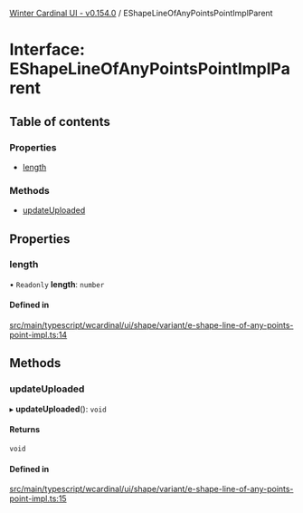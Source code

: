 [Winter Cardinal UI - v0.154.0](../index.md) / EShapeLineOfAnyPointsPointImplParent

# Interface: EShapeLineOfAnyPointsPointImplParent

## Table of contents

### Properties

- [length](EShapeLineOfAnyPointsPointImplParent.md#length)

### Methods

- [updateUploaded](EShapeLineOfAnyPointsPointImplParent.md#updateuploaded)

## Properties

### length

• `Readonly` **length**: `number`

#### Defined in

[src/main/typescript/wcardinal/ui/shape/variant/e-shape-line-of-any-points-point-impl.ts:14](https://github.com/winter-cardinal/winter-cardinal-ui/blob/v0.154.0/src/main/typescript/wcardinal/ui/shape/variant/e-shape-line-of-any-points-point-impl.ts#L14)

## Methods

### updateUploaded

▸ **updateUploaded**(): `void`

#### Returns

`void`

#### Defined in

[src/main/typescript/wcardinal/ui/shape/variant/e-shape-line-of-any-points-point-impl.ts:15](https://github.com/winter-cardinal/winter-cardinal-ui/blob/v0.154.0/src/main/typescript/wcardinal/ui/shape/variant/e-shape-line-of-any-points-point-impl.ts#L15)
